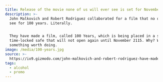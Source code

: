 ```yaml
---
title: Release of the movie none of us will ever see is set for November 2115
description: >-
  John Malkovich and Robert Rodriguez collaborated for a film that no one will
  see for 100 years. Literally.


  They have made a film, called 100 Years, which is being placed in a special
  time-locked safe that will not open again until November 2115. Why? Well, because it’s promotion for Louis XIII Cognac, an ultra-luxury liquor that is aged 100 years. Bottles currently on shelves were made hundred years ago so they decided a piece of art that speaks to their commitment to quality was
  something worth doing.
image: /media/100-years.jpg
source: >-
  https://io9.gizmodo.com/john-malkovich-and-robert-rodriguez-have-made-a-movie-n-1743390289
tags:
  - alcohol
  - promo
---
```


